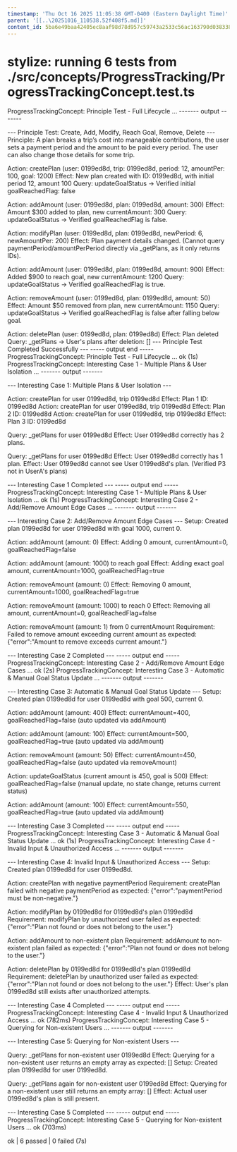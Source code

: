 ```yaml
---
timestamp: 'Thu Oct 16 2025 11:05:38 GMT-0400 (Eastern Daylight Time)'
parent: '[[..\20251016_110538.52f408f5.md]]'
content_id: 5ba6e49baa42405ec8aaf98d78d957c59743a2533c56ac163790d038338660d0
---
```


# stylize: running 6 tests from ./src/concepts/ProgressTracking/ProgressTrackingConcept.test.ts

ProgressTrackingConcept: Principle Test - Full Lifecycle ...
\------- output -------

\--- Principle Test: Create, Add, Modify, Reach Goal, Remove, Delete ---
Principle: A plan breaks a trip’s cost into manageable contributions, the user sets a payment period and the amount to be paid every period. The user can also change those details for some trip.

Action: createPlan (user: 0199ed8d, trip: 0199ed8d, period: 12, amountPer: 100, goal: 1200)
Effect: New plan created with ID: 0199ed8d, with initial period 12, amount 100
Query: updateGoalStatus -> Verified initial goalReachedFlag: false

Action: addAmount (user: 0199ed8d, plan: 0199ed8d, amount: 300)
Effect: Amount $300 added to plan, new currentAmount: 300
Query: updateGoalStatus -> Verified goalReachedFlag is false.

Action: modifyPlan (user: 0199ed8d, plan: 0199ed8d, newPeriod: 6, newAmountPer: 200)
Effect: Plan payment details changed. (Cannot query paymentPeriod/amountPerPeriod directly via \_getPlans, as it only returns IDs).

Action: addAmount (user: 0199ed8d, plan: 0199ed8d, amount: 900)
Effect: Added $900 to reach goal, new currentAmount: 1200
Query: updateGoalStatus -> Verified goalReachedFlag is true.

Action: removeAmount (user: 0199ed8d, plan: 0199ed8d, amount: 50)
Effect: Amount $50 removed from plan, new currentAmount: 1150
Query: updateGoalStatus -> Verified goalReachedFlag is false after falling below goal.

Action: deletePlan (user: 0199ed8d, plan: 0199ed8d)
Effect: Plan deleted
Query: \_getPlans -> User's plans after deletion: \[]
\--- Principle Test Completed Successfully ---
\----- output end -----
ProgressTrackingConcept: Principle Test - Full Lifecycle ... ok (1s)
ProgressTrackingConcept: Interesting Case 1 - Multiple Plans & User Isolation ...
\------- output -------

\--- Interesting Case 1: Multiple Plans & User Isolation ---

Action: createPlan for user 0199ed8d, trip 0199ed8d
Effect: Plan 1 ID: 0199ed8d
Action: createPlan for user 0199ed8d, trip 0199ed8d
Effect: Plan 2 ID: 0199ed8d
Action: createPlan for user 0199ed8d, trip 0199ed8d
Effect: Plan 3 ID: 0199ed8d

Query: \_getPlans for user 0199ed8d
Effect: User 0199ed8d correctly has 2 plans.

Query: \_getPlans for user 0199ed8d
Effect: User 0199ed8d correctly has 1 plan.
Effect: User 0199ed8d cannot see User 0199ed8d's plan. (Verified P3 not in UserA's plans)

\--- Interesting Case 1 Completed ---
\----- output end -----
ProgressTrackingConcept: Interesting Case 1 - Multiple Plans & User Isolation ... ok (1s)
ProgressTrackingConcept: Interesting Case 2 - Add/Remove Amount Edge Cases ...
\------- output -------

\--- Interesting Case 2: Add/Remove Amount Edge Cases ---
Setup: Created plan 0199ed8d for user 0199ed8d with goal 1000, current 0.

Action: addAmount (amount: 0)
Effect: Adding 0 amount, currentAmount=0, goalReachedFlag=false

Action: addAmount (amount: 1000) to reach goal
Effect: Adding exact goal amount, currentAmount=1000, goalReachedFlag=true

Action: removeAmount (amount: 0)
Effect: Removing 0 amount, currentAmount=1000, goalReachedFlag=true

Action: removeAmount (amount: 1000) to reach 0
Effect: Removing all amount, currentAmount=0, goalReachedFlag=false

Action: removeAmount (amount: 1) from 0 currentAmount
Requirement: Failed to remove amount exceeding current amount as expected: {"error":"Amount to remove exceeds current amount."}

\--- Interesting Case 2 Completed ---
\----- output end -----
ProgressTrackingConcept: Interesting Case 2 - Add/Remove Amount Edge Cases ... ok (2s)
ProgressTrackingConcept: Interesting Case 3 - Automatic & Manual Goal Status Update ...
\------- output -------

\--- Interesting Case 3: Automatic & Manual Goal Status Update ---
Setup: Created plan 0199ed8d for user 0199ed8d with goal 500, current 0.

Action: addAmount (amount: 400)
Effect: currentAmount=400, goalReachedFlag=false (auto updated via addAmount)

Action: addAmount (amount: 100)
Effect: currentAmount=500, goalReachedFlag=true (auto updated via addAmount)

Action: removeAmount (amount: 50)
Effect: currentAmount=450, goalReachedFlag=false (auto updated via removeAmount)

Action: updateGoalStatus (current amount is 450, goal is 500)
Effect: goalReachedFlag=false (manual update, no state change, returns current status)

Action: addAmount (amount: 100)
Effect: currentAmount=550, goalReachedFlag=true (auto updated via addAmount)

\--- Interesting Case 3 Completed ---
\----- output end -----
ProgressTrackingConcept: Interesting Case 3 - Automatic & Manual Goal Status Update ... ok (1s)
ProgressTrackingConcept: Interesting Case 4 - Invalid Input & Unauthorized Access ...
\------- output -------

\--- Interesting Case 4: Invalid Input & Unauthorized Access ---
Setup: Created plan 0199ed8d for user 0199ed8d.

Action: createPlan with negative paymentPeriod
Requirement: createPlan failed with negative paymentPeriod as expected: {"error":"paymentPeriod must be non-negative."}

Action: modifyPlan by 0199ed8d for 0199ed8d's plan 0199ed8d
Requirement: modifyPlan by unauthorized user failed as expected: {"error":"Plan not found or does not belong to the user."}

Action: addAmount to non-existent plan
Requirement: addAmount to non-existent plan failed as expected: {"error":"Plan not found or does not belong to the user."}

Action: deletePlan by 0199ed8d for 0199ed8d's plan 0199ed8d
Requirement: deletePlan by unauthorized user failed as expected: {"error":"Plan not found or does not belong to the user."}
Effect: User's plan 0199ed8d still exists after unauthorized attempts.

\--- Interesting Case 4 Completed ---
\----- output end -----
ProgressTrackingConcept: Interesting Case 4 - Invalid Input & Unauthorized Access ... ok (782ms)
ProgressTrackingConcept: Interesting Case 5 - Querying for Non-existent Users ...
\------- output -------

\--- Interesting Case 5: Querying for Non-existent Users ---

Query: \_getPlans for non-existent user 0199ed8d
Effect: Querying for a non-existent user returns an empty array as expected: \[]
Setup: Created plan 0199ed8d for user 0199ed8d.

Query: \_getPlans again for non-existent user 0199ed8d
Effect: Querying for a non-existent user still returns an empty array: \[]
Effect: Actual user 0199ed8d's plan is still present.

\--- Interesting Case 5 Completed ---
\----- output end -----
ProgressTrackingConcept: Interesting Case 5 - Querying for Non-existent Users ... ok (703ms)

ok | 6 passed | 0 failed (7s)
